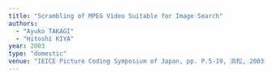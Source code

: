 ```yaml
---
title: "Scrambling of MPEG Video Suitable for Image Search"
authors:
  - "Ayuko TAKAGI"
  - "Hitoshi KIYA"
year: 2003
type: "domestic"
venue: "IEICE Picture Coding Symposium of Japan, pp. P.5-19, 浜松, 2003-11-13."
---
```

